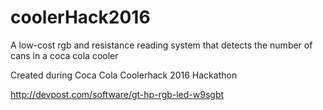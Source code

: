 # coolerHack2016
A low-cost rgb and resistance reading system that detects the number of cans in a coca cola cooler


Created during Coca Cola Coolerhack 2016 Hackathon

http://devpost.com/software/gt-hp-rgb-led-w9sgbt

